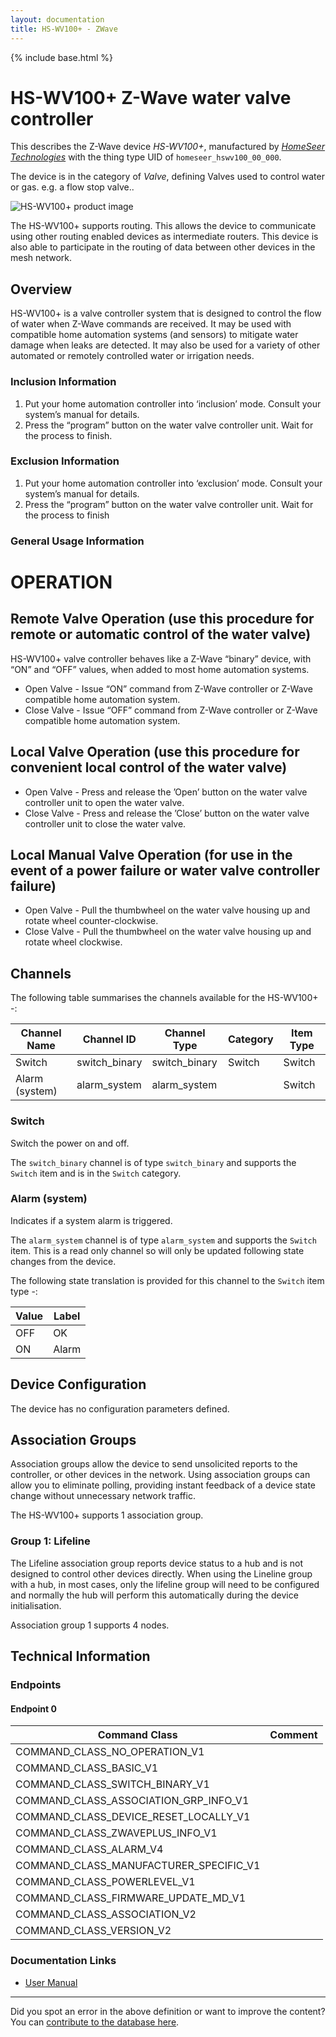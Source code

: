 ```yaml
---
layout: documentation
title: HS-WV100+ - ZWave
---
```


{% include base.html %}

# HS-WV100+ Z-Wave water valve controller
This describes the Z-Wave device *HS-WV100+*, manufactured by *[HomeSeer Technologies](http://www.homeseer.com/)* with the thing type UID of ```homeseer_hswv100_00_000```.

The device is in the category of *Valve*, defining Valves used to control water or gas. e.g. a flow stop valve..

![HS-WV100+ product image](https://www.cd-jackson.com/zwave_device_uploads/1271/1271_default.png)


The HS-WV100+ supports routing. This allows the device to communicate using other routing enabled devices as intermediate routers.  This device is also able to participate in the routing of data between other devices in the mesh network.

## Overview

HS-WV100+ is a valve controller system that is designed to control the flow of water when Z-Wave commands are received. It may be used with compatible home automation systems (and sensors) to mitigate water damage when leaks are detected. It may also be used for a variety of other automated or remotely controlled water or irrigation needs. 

### Inclusion Information

  1. Put your home automation controller into ‘inclusion’ mode. Consult your system’s manual for details.
  2. Press the “program” button on the water valve controller unit. Wait for the process to finish.

### Exclusion Information

  1. Put your home automation controller into ‘exclusion’ mode. Consult your system’s manual for details.
  2. Press the “program” button on the water valve controller unit. Wait for the process to finish

### General Usage Information

# OPERATION

## Remote Valve Operation (use this procedure for remote or automatic control of the water valve)

HS-WV100+ valve controller behaves like a Z-Wave “binary” device, with “ON” and “OFF” values, when added to most home automation systems.

  * Open Valve - Issue “ON” command from Z-Wave controller or Z-Wave compatible home automation system.
  * Close Valve - Issue “OFF” command from Z-Wave controller or Z-Wave compatible home automation system.

## Local Valve Operation (use this procedure for convenient local control of the water valve)

  * Open Valve - Press and release the ’Open’ button on the water valve controller unit to open the water valve.
  * Close Valve - Press and release the ’Close’ button on the water valve controller unit to close the water valve.

## Local Manual Valve Operation (for use in the event of a power failure or water valve controller failure)

  * Open Valve - Pull the thumbwheel on the water valve housing up and rotate wheel counter-clockwise.
  * Close Valve - Pull the thumbwheel on the water valve housing up and rotate wheel clockwise.

## Channels

The following table summarises the channels available for the HS-WV100+ -:

| Channel Name | Channel ID | Channel Type | Category | Item Type |
|--------------|------------|--------------|----------|-----------|
| Switch | switch_binary | switch_binary | Switch | Switch | 
| Alarm (system) | alarm_system | alarm_system |  | Switch | 

### Switch
Switch the power on and off.

The ```switch_binary``` channel is of type ```switch_binary``` and supports the ```Switch``` item and is in the ```Switch``` category.

### Alarm (system)
Indicates if a system alarm is triggered.

The ```alarm_system``` channel is of type ```alarm_system``` and supports the ```Switch``` item. This is a read only channel so will only be updated following state changes from the device.

The following state translation is provided for this channel to the ```Switch``` item type -:

| Value | Label     |
|-------|-----------|
| OFF | OK |
| ON | Alarm |



## Device Configuration

The device has no configuration parameters defined.

## Association Groups

Association groups allow the device to send unsolicited reports to the controller, or other devices in the network. Using association groups can allow you to eliminate polling, providing instant feedback of a device state change without unnecessary network traffic.

The HS-WV100+ supports 1 association group.

### Group 1: Lifeline

The Lifeline association group reports device status to a hub and is not designed to control other devices directly. When using the Lineline group with a hub, in most cases, only the lifeline group will need to be configured and normally the hub will perform this automatically during the device initialisation.

Association group 1 supports 4 nodes.

## Technical Information

### Endpoints

#### Endpoint 0

| Command Class | Comment |
|---------------|---------|
| COMMAND_CLASS_NO_OPERATION_V1| |
| COMMAND_CLASS_BASIC_V1| |
| COMMAND_CLASS_SWITCH_BINARY_V1| |
| COMMAND_CLASS_ASSOCIATION_GRP_INFO_V1| |
| COMMAND_CLASS_DEVICE_RESET_LOCALLY_V1| |
| COMMAND_CLASS_ZWAVEPLUS_INFO_V1| |
| COMMAND_CLASS_ALARM_V4| |
| COMMAND_CLASS_MANUFACTURER_SPECIFIC_V1| |
| COMMAND_CLASS_POWERLEVEL_V1| |
| COMMAND_CLASS_FIRMWARE_UPDATE_MD_V1| |
| COMMAND_CLASS_ASSOCIATION_V2| |
| COMMAND_CLASS_VERSION_V2| |

### Documentation Links

* [User Manual](https://www.cd-jackson.com/zwave_device_uploads/1271/HS-WV100-Manual.pdf)

---

Did you spot an error in the above definition or want to improve the content?
You can [contribute to the database here](http://www.cd-jackson.com/index.php/zwave/zwave-device-database/zwave-device-list/devicesummary/1271).
